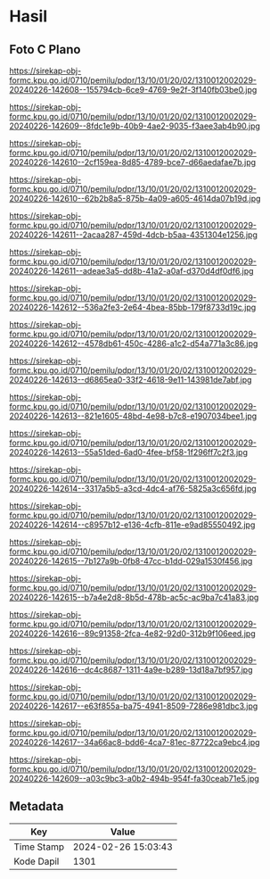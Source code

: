# Hasil

## Foto C Plano

https://sirekap-obj-formc.kpu.go.id/0710/pemilu/pdpr/13/10/01/20/02/1310012002029-20240226-142608--155794cb-6ce9-4769-9e2f-3f140fb03be0.jpg

https://sirekap-obj-formc.kpu.go.id/0710/pemilu/pdpr/13/10/01/20/02/1310012002029-20240226-142609--8fdc1e9b-40b9-4ae2-9035-f3aee3ab4b90.jpg

https://sirekap-obj-formc.kpu.go.id/0710/pemilu/pdpr/13/10/01/20/02/1310012002029-20240226-142610--2cf159ea-8d85-4789-bce7-d66aedafae7b.jpg

https://sirekap-obj-formc.kpu.go.id/0710/pemilu/pdpr/13/10/01/20/02/1310012002029-20240226-142610--62b2b8a5-875b-4a09-a605-4614da07b19d.jpg

https://sirekap-obj-formc.kpu.go.id/0710/pemilu/pdpr/13/10/01/20/02/1310012002029-20240226-142611--2acaa287-459d-4dcb-b5aa-4351304e1256.jpg

https://sirekap-obj-formc.kpu.go.id/0710/pemilu/pdpr/13/10/01/20/02/1310012002029-20240226-142611--adeae3a5-dd8b-41a2-a0af-d370d4df0df6.jpg

https://sirekap-obj-formc.kpu.go.id/0710/pemilu/pdpr/13/10/01/20/02/1310012002029-20240226-142612--536a2fe3-2e64-4bea-85bb-179f8733d19c.jpg

https://sirekap-obj-formc.kpu.go.id/0710/pemilu/pdpr/13/10/01/20/02/1310012002029-20240226-142612--4578db61-450c-4286-a1c2-d54a771a3c86.jpg

https://sirekap-obj-formc.kpu.go.id/0710/pemilu/pdpr/13/10/01/20/02/1310012002029-20240226-142613--d6865ea0-33f2-4618-9e11-143981de7abf.jpg

https://sirekap-obj-formc.kpu.go.id/0710/pemilu/pdpr/13/10/01/20/02/1310012002029-20240226-142613--821e1605-48bd-4e98-b7c8-e1907034bee1.jpg

https://sirekap-obj-formc.kpu.go.id/0710/pemilu/pdpr/13/10/01/20/02/1310012002029-20240226-142613--55a51ded-6ad0-4fee-bf58-1f296ff7c2f3.jpg

https://sirekap-obj-formc.kpu.go.id/0710/pemilu/pdpr/13/10/01/20/02/1310012002029-20240226-142614--3317a5b5-a3cd-4dc4-af76-5825a3c656fd.jpg

https://sirekap-obj-formc.kpu.go.id/0710/pemilu/pdpr/13/10/01/20/02/1310012002029-20240226-142614--c8957b12-e136-4cfb-811e-e9ad85550492.jpg

https://sirekap-obj-formc.kpu.go.id/0710/pemilu/pdpr/13/10/01/20/02/1310012002029-20240226-142615--7b127a9b-0fb8-47cc-b1dd-029a1530f456.jpg

https://sirekap-obj-formc.kpu.go.id/0710/pemilu/pdpr/13/10/01/20/02/1310012002029-20240226-142615--b7a4e2d8-8b5d-478b-ac5c-ac9ba7c41a83.jpg

https://sirekap-obj-formc.kpu.go.id/0710/pemilu/pdpr/13/10/01/20/02/1310012002029-20240226-142616--89c91358-2fca-4e82-92d0-312b9f106eed.jpg

https://sirekap-obj-formc.kpu.go.id/0710/pemilu/pdpr/13/10/01/20/02/1310012002029-20240226-142616--dc4c8687-1311-4a9e-b289-13d18a7bf957.jpg

https://sirekap-obj-formc.kpu.go.id/0710/pemilu/pdpr/13/10/01/20/02/1310012002029-20240226-142617--e63f855a-ba75-4941-8509-7286e981dbc3.jpg

https://sirekap-obj-formc.kpu.go.id/0710/pemilu/pdpr/13/10/01/20/02/1310012002029-20240226-142617--34a66ac8-bdd6-4ca7-81ec-87722ca9ebc4.jpg

https://sirekap-obj-formc.kpu.go.id/0710/pemilu/pdpr/13/10/01/20/02/1310012002029-20240226-142609--a03c9bc3-a0b2-494b-954f-fa30ceab71e5.jpg


## Metadata

| Key        | Value               |
| ---------- | ------------------- |
| Time Stamp | 2024-02-26 15:03:43 |
| Kode Dapil | 1301                |



